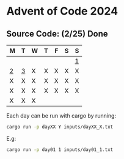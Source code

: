 # Advent of Code 2024



## Source Code: (2/25) Done  

| M  | T  | W  | T  | F  | S  | S  |
|----|----|----|----|----|----|----|
|    |    |    |    |    |    |  [1](day01/src/main.rs) |
|  [2](day02/src/main.rs) |  [3](day03/src/main.rs) |  X |  X |  X |  X |  X |
|  X |  X |  X |  X |  X |  X |  X |
|  X |  X |  X |  X |  X |  X |  X |
|  X |  X |  X |

Each day can be run with cargo by running:
```zsh
cargo run -p dayXX Y inputs/dayXX_X.txt
```
E.g:
```zsh
cargo run -p day01 1 inputs/day01_1.txt
```
